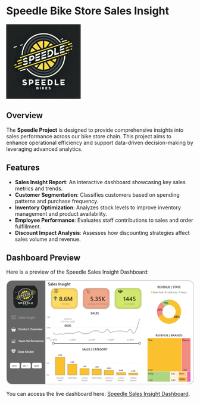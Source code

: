 # Speedle Bike Store Sales Insight

<img src="https://raw.githubusercontent.com/Darshanamishra/Images/main/logo1.png" alt="Speedle Logo" width="200" /> <!-- Adjust the width as needed -->

## Overview

The **Speedle Project** is designed to provide comprehensive insights into sales performance across our bike store chain. This project aims to enhance operational efficiency and support data-driven decision-making by leveraging advanced analytics.

## Features

- **Sales Insight Report**: An interactive dashboard showcasing key sales metrics and trends.
- **Customer Segmentation**: Classifies customers based on spending patterns and purchase frequency.
- **Inventory Optimization**: Analyzes stock levels to improve inventory management and product availability.
- **Employee Performance**: Evaluates staff contributions to sales and order fulfillment.
- **Discount Impact Analysis**: Assesses how discounting strategies affect sales volume and revenue.

## Dashboard Preview

Here is a preview of the Speedle Sales Insight Dashboard:

![Dashboard Screenshot](https://raw.githubusercontent.com/Darshanamishra/Images/main/dashboard-sales.png)

You can access the live dashboard here: [Speedle Sales Insight Dashboard](https://app.powerbi.com/view?r=eyJrIjoiNDFiYzY0MGUtMWM5Mi00OWNlLTg5OTQtNzAzMTA3NjQ1ODVlIiwidCI6IjliMzQwYjg1LWNiZGUtNDY4MS1hNmQwLTBlMTI2MDk0MzYzMyJ9).
